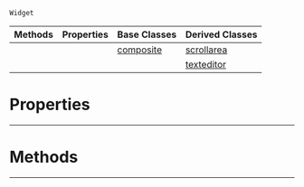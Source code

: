  `Widget`

|Methods|Properties|Base Classes|Derived Classes|
|---|---|---|---|
| | |[composite](https://github.com/PlasmaEngine/PlasmaDocs/blob/master/code_reference/class_reference/composite.markdown)|[scrollarea](https://github.com/PlasmaEngine/PlasmaDocs/blob/master/code_reference/class_reference/scrollarea.markdown)|
| | | |[texteditor](https://github.com/PlasmaEngine/PlasmaDocs/blob/master/code_reference/class_reference/texteditor.markdown)|


 #  Properties


---  
 #  Methods


---  
 

 